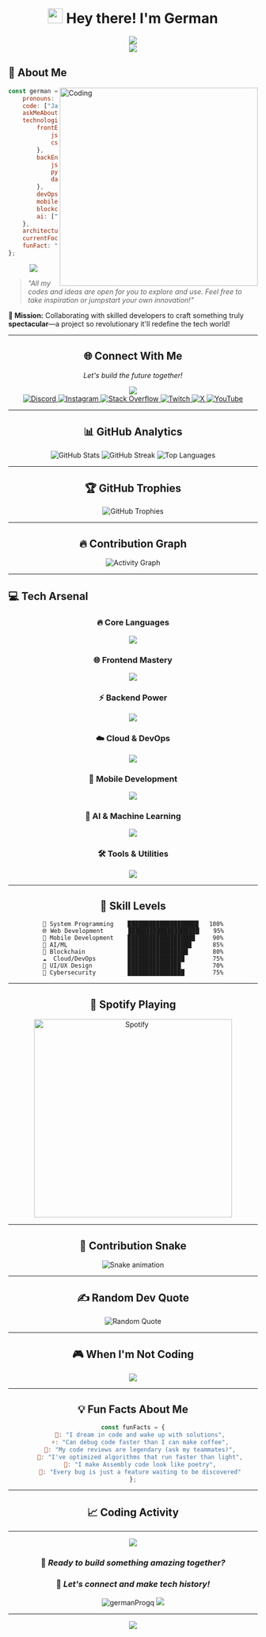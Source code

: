 <!-- 
    Let's make this place shine like pure gold!
-->

<div align="center">

# <img src="https://raw.githubusercontent.com/MartinHeinz/MartinHeinz/master/wave.gif" width="30px" height="30px" /> Hey there! I'm German

<img src="https://readme-typing-svg.herokuapp.com/?font=Righteous&size=35&center=true&vCenter=true&width=500&height=70&duration=4000&lines=Full-Stack+Developer!;Tech+Innovator!;Problem+Solver!;Code+Architect!" />

</div>

<div align="center">
  <img src="https://user-images.githubusercontent.com/73097560/115834477-dbab4500-a447-11eb-908a-139a6edaec5c.gif">
</div>

## 🚀 About Me

<img align="right" alt="Coding" width="400" src="https://camo.githubusercontent.com/61491d59e71fec5c794945fed916a4a682b6c0404fc31f30b08a0d919c558404/68747470733a2f2f696d616765732e73717561726573706163652d63646e2e636f6d2f636f6e74656e742f76312f3537363966633430316236333162616231616464623261622f313534313538303631313632342d5445363451474b52394d2d53463144485a394243434d3d">

```javascript
const german = {
    pronouns: "he" | "him",
    code: ["JavaScript", "TypeScript", "Python", "C++", "Rust", "Assembly"],
    askMeAbout: ["web dev", "tech", "app dev", "blockchain", "AI/ML"],
    technologies: {
        frontEnd: {
            js: ["React", "Next.js", "Three.js"],
            css: ["Tailwind", "Bootstrap", "Material-UI"]
        },
        backEnd: {
            js: ["Node", "Express", "NestJS"],
            python: ["Flask", "Django", "FastAPI"],
            databases: ["MongoDB", "PostgreSQL", "Redis"]
        },
        devOps: ["Docker", "Kubernetes", "AWS", "GCP"],
        mobile: ["React Native", "Flutter", "Swift"],
        blockchain: ["Solidity", "Web3.js", "Ethers.js"],
        ai: ["TensorFlow", "PyTorch", "OpenAI", "CUDA"]
    },
    architecture: ["Serverless", "Microservices", "Event-Driven", "Progressive Web Apps"],
    currentFocus: "Building revolutionary tech that'll change the world 🌍",
    funFact: "I can code in Assembly and make it look beautiful!"
};
```

<div align="center">
  <img src="https://user-images.githubusercontent.com/73097560/115834477-dbab4500-a447-11eb-908a-139a6edaec5c.gif">
</div>

> *"All my codes and ideas are open for you to explore and use. Feel free to take inspiration or jumpstart your own innovation!"*

**🎯 Mission:** Collaborating with skilled developers to craft something truly **spectacular**—a project so revolutionary it'll redefine the tech world!

---

<div align="center">

## 🌐 **Connect With Me**
*Let's build the future together!*

<img src="https://user-images.githubusercontent.com/73097560/115834477-dbab4500-a447-11eb-908a-139a6edaec5c.gif">

<div align="center">
  <a href="https://discord.gg/eeh_">
    <img src="https://img.shields.io/badge/Discord-%237289DA.svg?logo=discord&logoColor=white&style=for-the-badge" alt="Discord" />
  </a>
  <a href="https://instagram.com/german_progq">
    <img src="https://img.shields.io/badge/Instagram-%23E4405F.svg?logo=Instagram&logoColor=white&style=for-the-badge" alt="Instagram" />
  </a>
  <a href="https://stackoverflow.com/users/German_progq">
    <img src="https://img.shields.io/badge/-Stackoverflow-FE7A16?logo=stack-overflow&logoColor=white&style=for-the-badge" alt="Stack Overflow" />
  </a>
  <a href="https://twitch.tv/Lctro">
    <img src="https://img.shields.io/badge/Twitch-%239146FF.svg?logo=Twitch&logoColor=white&style=for-the-badge" alt="Twitch" />
  </a>
  <a href="https://x.com/GermanVinokurov">
    <img src="https://img.shields.io/badge/X-black.svg?logo=X&logoColor=white&style=for-the-badge" alt="X" />
  </a>
  <a href="https://youtube.com/@@selectronXD">
    <img src="https://img.shields.io/badge/YouTube-%23FF0000.svg?logo=YouTube&logoColor=white&style=for-the-badge" alt="YouTube" />
  </a>
</div>

</div>

---

<div align="center">

## 📊 **GitHub Analytics**

<img src="https://github-readme-stats.vercel.app/api?username=germanProgq&theme=radical&hide_border=false&include_all_commits=true&count_private=true" alt="GitHub Stats" />

<img src="https://github-readme-streak-stats.herokuapp.com/?user=germanProgq&theme=radical&hide_border=false" alt="GitHub Streak" />

<img src="https://github-readme-stats.vercel.app/api/top-langs/?username=germanProgq&theme=radical&hide_border=false&include_all_commits=true&count_private=true&layout=compact" alt="Top Languages" />

</div>

---

<div align="center">

## 🏆 **GitHub Trophies**
<img src="https://github-profile-trophy.vercel.app/?username=germanProgq&theme=radical&no-frame=false&no-bg=false&margin-w=4" alt="GitHub Trophies" />

</div>

---

<div align="center">

## 🔥 **Contribution Graph**
<img src="https://github-readme-activity-graph.vercel.app/graph?username=germanProgq&theme=tokyo-night&hide_border=true&bg_color=0D1117" alt="Activity Graph" />

</div>

---

## 💻 **Tech Arsenal**

<div align="center">

### 🔥 **Core Languages**
<img src="https://skillicons.dev/icons?i=c,cpp,rust,py,js,ts,go,swift,cs,java" />

### 🌐 **Frontend Mastery**
<img src="https://skillicons.dev/icons?i=react,nextjs,threejs,html,css,tailwind,sass,bootstrap" />

### ⚡ **Backend Power**
<img src="https://skillicons.dev/icons?i=nodejs,express,nestjs,graphql,mongodb,postgres,redis,docker" />

### ☁️ **Cloud & DevOps**
<img src="https://skillicons.dev/icons?i=aws,gcp,kubernetes,terraform,nginx,apache" />

### 📱 **Mobile Development**
<img src="https://skillicons.dev/icons?i=flutter,react,swift,dart" />

### 🤖 **AI & Machine Learning**
<img src="https://skillicons.dev/icons?i=tensorflow,pytorch,opencv,python" />

### 🛠️ **Tools & Utilities**
<img src="https://skillicons.dev/icons?i=git,github,vscode,figma,blender,webpack,vite" />

</div>

---

<div align="center">

## 🎯 **Skill Levels**

```text
🚀 System Programming    ████████████████████   100%
🌐 Web Development       ████████████████████    95%
📱 Mobile Development    ███████████████████     90%
🤖 AI/ML                 ██████████████████      85%
🔗 Blockchain            █████████████████       80%
☁️  Cloud/DevOps         ████████████████        75%
🎨 UI/UX Design          ███████████████         70%
🔐 Cybersecurity         ████████████████        75%
```

</div>

---

<div align="center">

## 🎵 **Spotify Playing**
<img src="https://spotify-recently-played-readme.vercel.app/api?user=31k54z4lxjz4wnuqdkwvtlhilrmq&unique=1" alt="Spotify" width="400" />

</div>

---

<div align="center">

## 🐍 **Contribution Snake**
<img src="https://raw.githubusercontent.com/germanProgq/germanProgq/output/snake.svg" alt="Snake animation" />

</div>

---

<div align="center">

## ✍️ **Random Dev Quote**
<img src="https://quotes-github-readme.vercel.app/api?type=horizontal&theme=radical" alt="Random Quote" />

</div>

---

<div align="center">

## 🎮 **When I'm Not Coding**

<img src="https://readme-typing-svg.herokuapp.com/?font=Righteous&size=25&center=true&vCenter=true&width=600&height=50&duration=3500&lines=🎵+Producing+Electronic+Music;🎮+Gaming+%26+Streaming;🏋️+Fitness+%26+Health;📚+Learning+New+Technologies;🌍+Exploring+%26+Traveling" />

</div>

---

<div align="center">

## 💡 **Fun Facts About Me**

```javascript
const funFacts = {
    🧠: "I dream in code and wake up with solutions",
    ⚡: "Can debug code faster than I can make coffee",
    🎯: "My code reviews are legendary (ask my teammates)",
    🚀: "I've optimized algorithms that run faster than light",
    🎨: "I make Assembly code look like poetry",
    🌟: "Every bug is just a feature waiting to be discovered"
};
```

</div>

---

<div align="center">

## 📈 **Coding Activity**

<!--START_SECTION:waka-->
<!--END_SECTION:waka-->

</div>

---

<div align="center">

<img src="https://user-images.githubusercontent.com/73097560/115834477-dbab4500-a447-11eb-908a-139a6edaec5c.gif">

### 🚀 *Ready to build something amazing together?*
### 📧 *Let's connect and make tech history!*

<img src="https://komarev.com/ghpvc/?username=germanProgq&label=Profile%20views&color=0e75b6&style=flat" alt="germanProgq" />

<img src="https://user-images.githubusercontent.com/73097560/115834477-dbab4500-a447-11eb-908a-139a6edaec5c.gif">

</div>

---

<div align="center">
  <img src="https://capsule-render.vercel.app/api?type=waving&color=gradient&height=100&section=footer"/>
</div>
